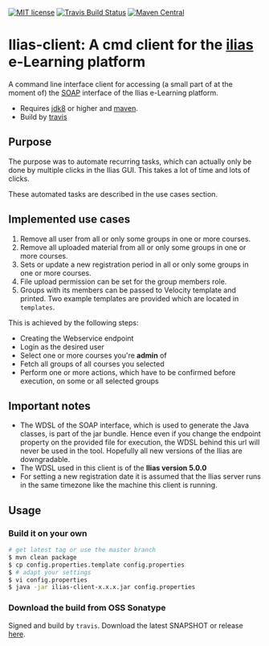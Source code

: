 [![MIT license](http://img.shields.io/badge/license-MIT-brightgreen.svg)](http://opensource.org/licenses/MIT)
[![Travis Build Status](https://travis-ci.org/mavogel/ilias-client.svg?branch=master)](https://travis-ci.org/mavogel/ilias-client)
[![Maven Central](https://maven-badges.herokuapp.com/maven-central/com.github.mavogel/ilias-client/badge.svg)](https://maven-badges.herokuapp.com/maven-central/com.github.mavogel/ilias-client)

# Ilias-client: A cmd client for the [ilias](http://ilias.de/) e-Learning platform

A command line interface client for accessing (a small part of at the moment of) the [SOAP](https://en.wikipedia.org/wiki/SOAP) interface of the Ilias e-Learning platform.

- Requires [jdk8](http://www.oracle.com/technetwork/java/javase/downloads/jdk8-downloads-2133151.html) or higher and [maven](https://maven.apache.org/).
- Build by [travis](https://travis-ci-org)

## Purpose
The purpose was to automate recurring tasks, which can actually only be done by multiple clicks in the Ilias GUI. This takes a lot of time and lots of clicks.
   
These automated tasks are described in the use cases section.

## Implemented use cases
1. Remove all user from all or only some groups in one or more courses.
2. Remove all uploaded material from all or only some groups in one or more courses.
3. Sets or update a new registration period in all or only some groups in one or more courses.
4. File upload permission can be set for the group members role.
5. Groups with its members can be passed to Velocity template and printed. Two example templates are provided which are located in `templates`. 

This is achieved by the following steps:
- Creating the Webservice endpoint
- Login as the desired user
- Select one or more courses you're **admin** of
- Fetch all groups of all courses you selected
- Perform one or more actions, which have to be confirmed before execution, on some or all selected groups

## Important notes
- The WDSL of the SOAP interface, which is used to generate the Java classes, is part of the jar bundle. Hence even if you change the endpoint property on the provided file for execution, the WDSL behind this url will never be used in the tool. Hopefully all new versions of the Ilias are downgradable.
- The WDSL used in this client is of the **Ilias version 5.0.0**
- For setting a new registration date it is assumed that the Ilias server runs in the same timezone like the machine this client is running.

## Usage
### Build it on your own
```bash
# get latest tag or use the master branch
$ mvn clean package
$ cp config.properties.template config.properties
$ # adapt your settings 
$ vi config.properties
$ java -jar ilias-client-x.x.x.jar config.properties
```

### Download the build from OSS Sonatype
Signed and build by `travis`. Download the latest SNAPSHOT or release [here](https://oss.sonatype.org/content/groups/staging/com/github/mavogel/ilias-client/).